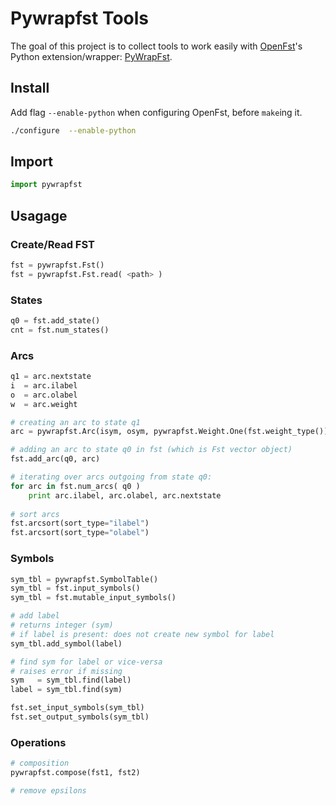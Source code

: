# Pywrapfst Tools

The goal of this project is to collect tools to work easily with [OpenFst](www.openfst.org)'s Python extension/wrapper: [PyWrapFst](http://www.openfst.org/twiki/bin/view/FST/PythonExtension).

## Install ##
Add flag ```--enable-python``` when configuring OpenFst, before ```make```ing it.
```bash
./configure  --enable-python
```

## Import ##
```Python
import pywrapfst
```
## Usagage ##

### Create/Read FST ###
```Python
fst = pywrapfst.Fst()
fst = pywrapfst.Fst.read( <path> )
```

### States ###
```Python
q0 = fst.add_state()
cnt = fst.num_states()

```

### Arcs ###
```Python
q1 = arc.nextstate
i  = arc.ilabel
o  = arc.olabel
w  = arc.weight

# creating an arc to state q1
arc = pywrapfst.Arc(isym, osym, pywrapfst.Weight.One(fst.weight_type()), q1))

# adding an arc to state q0 in fst (which is Fst vector object)
fst.add_arc(q0, arc)

# iterating over arcs outgoing from state q0:
for arc in fst.num_arcs( q0 )
    print arc.ilabel, arc.olabel, arc.nextstate
    
# sort arcs
fst.arcsort(sort_type="ilabel")
fst.arcsort(sort_type="olabel") 
```

### Symbols ###
```Python
sym_tbl = pywrapfst.SymbolTable()
sym_tbl = fst.input_symbols()
sym_tbl = fst.mutable_input_symbols()

# add label
# returns integer (sym)
# if label is present: does not create new symbol for label
sym_tbl.add_symbol(label)

# find sym for label or vice-versa
# raises error if missing
sym   = sym_tbl.find(label)
label = sym_tbl.find(sym)

fst.set_input_symbols(sym_tbl)
fst.set_output_symbols(sym_tbl)
```

### Operations ###

```Python
# composition
pywrapfst.compose(fst1, fst2)

# remove epsilons
```

